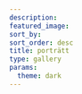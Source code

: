 ```yaml
---
description: 
featured_image: 
sort_by: 
sort_order: desc
title: porträtt
type: gallery
params:
  theme: dark
---
```



